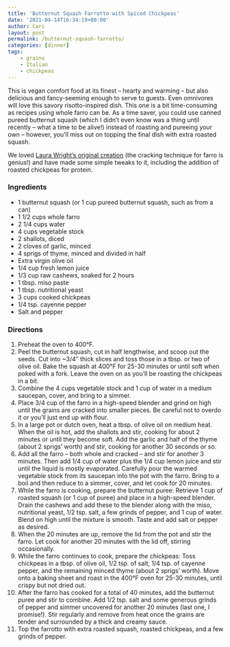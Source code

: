 ```yaml
---
title: 'Butternut Squash Farrotto with Spiced Chickpeas'
date: '2021-04-14T16:34:19+00:00'
author: Cari
layout: post
permalink: /butternut-squash-farrotto/
categories: [dinner]
tags:
    - grains
    - Italian
    - chickpeas
---
```


This is vegan comfort food at its finest – hearty and warming – but also delicious and fancy-seeming enough to serve to guests. Even omnivores will love this savory risotto-inspired dish. This one is a bit time-consuming as recipes using whole farro can be. As a time saver, you could use canned pureed butternut squash (which I didn’t even know was a thing until recently – what a time to be alive!) instead of roasting and pureeing your own – however, you’ll miss out on topping the final dish with extra roasted squash.

We loved [Laura Wright’s original creation](https://thefirstmess.com/2016/11/23/creamy-vegan-farrotto-butternut-squash-recipe/) (the cracking technique for farro is genius!) and have made some simple tweaks to it, including the addition of roasted chickpeas for protein.

### Ingredients

- 1 butternut squash (or 1 cup pureed butternut squash, such as from a can)
- 1 1/2 cups whole farro
- 2 1/4 cups water
- 4 cups vegetable stock
- 2 shallots, diced
- 2 cloves of garlic, minced
- 4 sprigs of thyme, minced and divided in half
- Extra virgin olive oil
- 1/4 cup fresh lemon juice
- 1/3 cup raw cashews, soaked for 2 hours
- 1 tbsp. miso paste
- 1 tbsp. nutritional yeast
- 3 cups cooked chickpeas
- 1/4 tsp. cayenne pepper
- Salt and pepper

### Directions

1. Preheat the oven to 400°F.
3. Peel the butternut squash, cut in half lengthwise, and scoop out the seeds. Cut into ~3/4″ thick slices and toss those in a tbsp. or two of olive oil. Bake the squash at 400°F for 25-30 minutes or until soft when poked with a fork. Leave the oven on as you’ll be roasting the chickpeas in a bit.
4. Combine the 4 cups vegetable stock and 1 cup of water in a medium saucepan, cover, and bring to a simmer.
5. Place 3/4 cup of the farro in a high-speed blender and grind on high until the grains are cracked into smaller pieces. Be careful not to overdo it or you’ll just end up with flour.
6. In a large pot or dutch oven, heat a tbsp. of olive oil on medium heat. When the oil is hot, add the shallots and stir, cooking for about 2 minutes or until they become soft. Add the garlic and half of the thyme (about 2 sprigs’ worth) and stir, cooking for another 30 seconds or so.
7. Add all the farro – both whole and cracked – and stir for another 3 minutes. Then add 1/4 cup of water plus the 1/4 cup lemon juice and stir until the liquid is mostly evaporated. Carefully pour the warmed vegetable stock from its saucepan into the pot with the farro. Bring to a boil and then reduce to a simmer, cover, and let cook for 20 minutes.
8. While the farro is cooking, prepare the butternut puree: Retrieve 1 cup of roasted squash (or 1 cup of puree) and place in a high-speed blender. Drain the cashews and add these to the blender along with the miso, nutritional yeast, 1/2 tsp. salt, a few grinds of pepper, and 1 cup of water. Blend on high until the mixture is smooth. Taste and add salt or pepper as desired.
9. When the 20 minutes are up, remove the lid from the pot and stir the farro. Let cook for another 20 minutes with the lid off, stirring occasionally.
10. While the farro continues to cook, prepare the chickpeas: Toss chickpeas in a tbsp. of olive oil, 1/2 tsp. of salt, 1/4 tsp. of cayenne pepper, and the remaining minced thyme (about 2 sprigs’ worth). Move onto a baking sheet and roast in the 400°F oven for 25-30 minutes, until crispy but not dried out.
11. After the farro has cooked for a total of 40 minutes, add the butternut puree and stir to combine. Add 1/2 tsp. salt and some generous grinds of pepper and simmer uncovered for another 20 minutes (last one, I promise!). Stir regularly and remove from heat once the grains are tender and surrounded by a thick and creamy sauce.
12. Top the farrotto with extra roasted squash, roasted chickpeas, and a few grinds of pepper.